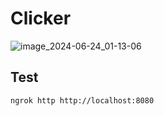# Clicker
![image_2024-06-24_01-13-06](https://github.com/StefKot/clicker/assets/96449266/511b29a4-ab48-4c63-8740-50d4ce4240e6)

##  Test
``` shell
ngrok http http://localhost:8080
```
